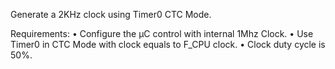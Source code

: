 Generate a 2KHz clock using Timer0 CTC Mode.

Requirements:
• Configure the μC control with internal 1Mhz Clock.
• Use Timer0 in CTC Mode with clock equals to F_CPU clock.
• Clock duty cycle is 50%.
